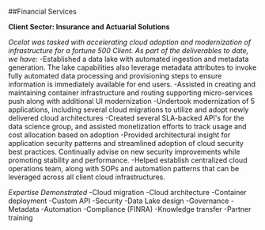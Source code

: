 ##Financial Services

**Client Sector: Insurance and Actuarial Solutions**

*Ocelot was tasked with accelerating cloud adoption and modernization of infrastructure for a fortune 500 Client.  As part of the deliverables to date, we have:*
-Established a data lake with automated ingestion and metadata generation.  The lake capabilities also leverage metadata attributes to invoke fully automated data processing and provisioning steps to ensure information is immediately available for end users.
-Assisted in creating and maintaining container infrastructure and routing supporting micro-services push along with additional UI modernization
-Undertook modernization of 5 applications, including several cloud migrations to utilize and adopt newly delivered cloud architectures
-Created several SLA-backed API's for the data science group, and assisted monetization efforts to track usage and cost allocation based on adoption
-Provided architectural insight for application security patterns and streamlined adoption of cloud security best practices.  Continually advise on new security improvements while promoting stability and performance.
-Helped establish centralized cloud operations team, along with SOPs and automation patterns that can be leveraged across all client cloud infrastructures.

*Expertise Demonstrated*
-Cloud migration
-Cloud architecture
-Container deployment
-Custom API
-Security
-Data Lake design
-Governance
-Metadata
-Automation
-Compliance (FINRA)
-Knowledge transfer
-Partner training
